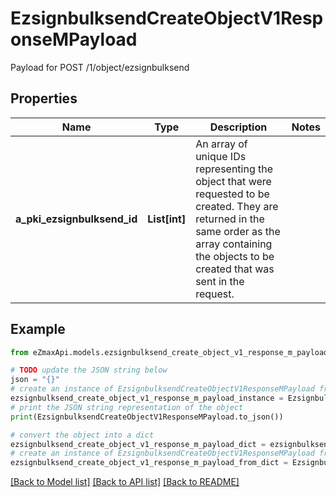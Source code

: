 # EzsignbulksendCreateObjectV1ResponseMPayload

Payload for POST /1/object/ezsignbulksend

## Properties

Name | Type | Description | Notes
------------ | ------------- | ------------- | -------------
**a_pki_ezsignbulksend_id** | **List[int]** | An array of unique IDs representing the object that were requested to be created.  They are returned in the same order as the array containing the objects to be created that was sent in the request. | 

## Example

```python
from eZmaxApi.models.ezsignbulksend_create_object_v1_response_m_payload import EzsignbulksendCreateObjectV1ResponseMPayload

# TODO update the JSON string below
json = "{}"
# create an instance of EzsignbulksendCreateObjectV1ResponseMPayload from a JSON string
ezsignbulksend_create_object_v1_response_m_payload_instance = EzsignbulksendCreateObjectV1ResponseMPayload.from_json(json)
# print the JSON string representation of the object
print(EzsignbulksendCreateObjectV1ResponseMPayload.to_json())

# convert the object into a dict
ezsignbulksend_create_object_v1_response_m_payload_dict = ezsignbulksend_create_object_v1_response_m_payload_instance.to_dict()
# create an instance of EzsignbulksendCreateObjectV1ResponseMPayload from a dict
ezsignbulksend_create_object_v1_response_m_payload_from_dict = EzsignbulksendCreateObjectV1ResponseMPayload.from_dict(ezsignbulksend_create_object_v1_response_m_payload_dict)
```
[[Back to Model list]](../README.md#documentation-for-models) [[Back to API list]](../README.md#documentation-for-api-endpoints) [[Back to README]](../README.md)


